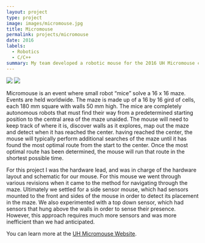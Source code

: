 ```yaml
---
layout: project
type: project
image: images/micromouse.jpg
title: Micromouse
permalink: projects/micromouse
date: 2016
labels:
  - Robotics
  - C/C++
summary: My team developed a robotic mouse for the 2016 UH Micromouse competition.
---
```


<div class="ui small rounded images">
  <img class="ui image" src="../images/micromouse.jpg">
  <img class="ui image" src="...images/uMouse_v2.jpg">
</div>

Micromouse is an event where small robot “mice” solve a 16 x 16 maze.  Events are held worldwide.  The maze is made up of a 16 by 16 gird of cells, each 180 mm square with walls 50 mm high.  The mice are completely autonomous robots that must find their way from a predetermined starting position to the central area of the maze unaided.  The mouse will need to keep track of where it is, discover walls as it explores, map out the maze and detect when it has reached the center.  having reached the center, the mouse will typically perform additional searches of the maze until it has found the most optimal route from the start to the center.  Once the most optimal route has been determined, the mouse will run that route in the shortest possible time.

For this project I was the hardware lead, and was in charge of the hardware layout and schematic for our mouse. For this mouse we went through various revisions when it came to the method for navigating through the maze. Ultimately we settled for a side sensor mouse, which had sensors mounted to the front and sides of the mouse in order to detect its placement in the maze. We also experimented with a top down sensor, which had sensors that hung above the walls in order to sense their presence. However, this approach requires much more sensors and was more inefficient than we had anticipated.  

You can learn more at the [UH Micromouse Website](http://www-ee.eng.hawaii.edu/~mmouse/about.html).



